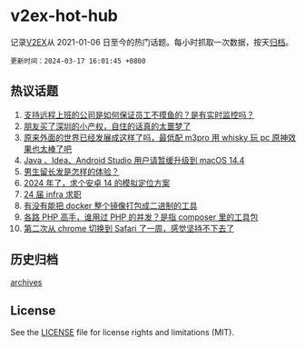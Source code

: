 # v2ex-hot-hub

 记录[V2EX](https://www.v2ex.com/)从 2021-01-06 日至今的热门话题。每小时抓取一次数据，按天[归档](archives)。

`更新时间：2024-03-17 16:01:45 +0800`

## 热议话题

1. [支持远程上班的公司是如何保证员工不摸鱼的？是有实时监控吗？](https://www.v2ex.com/t/1024284)
1. [朋友买了深圳的小产权，自住的话真的太噩梦了](https://www.v2ex.com/t/1024413)
1. [原来外面的世界已经发展成这样了吗，最低配 m3pro 用 whisky 玩 pc 原神效果也太棒了吧](https://www.v2ex.com/t/1024440)
1. [Java 、Idea、Android Studio 用户请暂缓升级到 macOS 14.4](https://www.v2ex.com/t/1024389)
1. [男生留长发是怎样的体验？](https://www.v2ex.com/t/1024367)
1. [2024 年了，求个安卓 14 的模拟定位方案](https://www.v2ex.com/t/1024358)
1. [24 届 infra 求职](https://www.v2ex.com/t/1024359)
1. [有没有能把 docker 整个镜像打包成二进制的工具](https://www.v2ex.com/t/1024405)
1. [各路 PHP 高手，谁用过 PHP 的并发？是指 composer 里的工具包](https://www.v2ex.com/t/1024274)
1. [第二次从 chrome 切换到 Safari 了一周，感觉坚持不下去了](https://www.v2ex.com/t/1024366)

## 历史归档

[archives](archives)

## License

See the [LICENSE](LICENSE) file for license rights and limitations (MIT).
